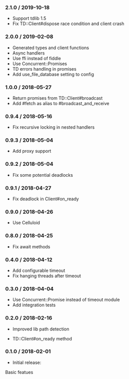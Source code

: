 ### 2.1.0 / 2019-10-18

* Support tdlib 1.5
* Fix TD::Client#dispose race condition and client crash

### 2.0.0 / 2019-02-08

* Generated types and client functions
* Async handlers
* Use ffi instead of fiddle
* Use Concurrent::Promises
* TD errors handling in promises
* Add use_file_database setting to config

### 1.0.0 / 2018-05-27

* Return promises from TD::Client#broadcast
* Add #fetch as alias to #broadcast_and_receive

### 0.9.4 / 2018-05-16

* Fix recursive locking in nested handlers

### 0.9.3 / 2018-05-04

* Add proxy support

### 0.9.2 / 2018-05-04

* Fix some potential deadlocks

### 0.9.1 / 2018-04-27

* Fix deadlock in Client#on_ready

### 0.9.0 / 2018-04-26

* Use Celluloid

### 0.8.0 / 2018-04-25

* Fix await methods

### 0.4.0 / 2018-04-12

* Add configurable timeout
* Fix hanging threads after timeout

### 0.3.0 / 2018-04-04

* Use Concurrent::Promise instead of timeout module
* Add integration tests

### 0.2.0 / 2018-02-16

* Improved lib path detection

* TD::Client#on_ready method

### 0.1.0 / 2018-02-01

* Initial release:

Basic featues
